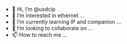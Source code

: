 - 👋 Hi, I’m @usdclp
- 👀 I’m interested in ethernet ...
- 🌱 I’m currently learning IP and companion ...
- 💞️ I’m looking to collaborate on ...
- 📫 How to reach me ...

<!---
usdclp/usdclp is a ✨ special ✨ repository because its `README.md` (this file) appears on your GitHub profile.
You can click the Preview link to take a look at your changes.
--->
